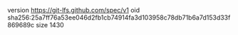 version https://git-lfs.github.com/spec/v1
oid sha256:25a7ff76a53ee046d2fb1cb74914fa3d103958c78db71b6a7d153d33f869689c
size 1430
